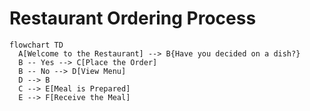 # Restaurant Ordering Process

```mermaid
flowchart TD
  A[Welcome to the Restaurant] --> B{Have you decided on a dish?}
  B -- Yes --> C[Place the Order]
  B -- No --> D[View Menu]
  D --> B
  C --> E[Meal is Prepared]
  E --> F[Receive the Meal]
